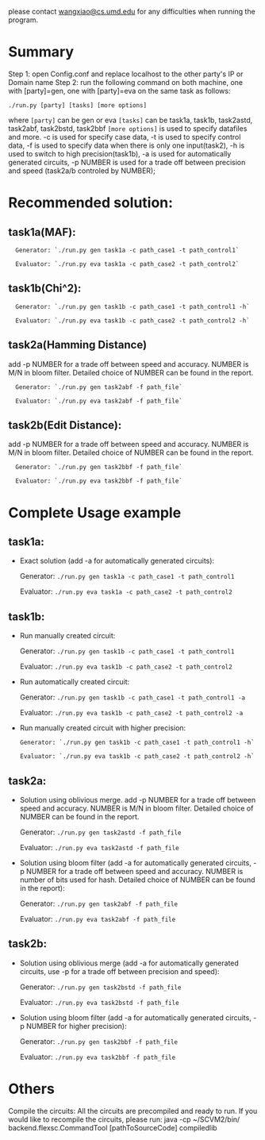 please contact wangxiao@cs.umd.edu for any difficulties when running the program.

Summary
================
Step 1: open Config.conf and replace localhost to the other party's IP or Domain name
Step 2: run the following command on both machine, one with [party]=gen, one with [party]=eva on the same task as follows:

`./run.py [party] [tasks] [more options]`

where 
`[party]` can be gen or eva
`[tasks]` can be task1a, task1b, task2astd, task2abf, task2bstd, task2bbf
`[more options]` is used to specify datafiles and more.  -c is used for specify case data, -t is used to specify control
data, -f is used to specify data when there is only one input(task2), -h is used to switch to high precision(task1b),
-a is used for automatically generated circuits, -p NUMBER is used for a trade off between precision and speed (task2a/b controled by NUMBER);


Recommended solution:
=======================
task1a(MAF):
---------------------
      Generator: `./run.py gen task1a -c path_case1 -t path_control1`

      Evaluator: `./run.py eva task1a -c path_case2 -t path_control2`

task1b(Chi^2):
---------------------
      Generator: `./run.py gen task1b -c path_case1 -t path_control1 -h`

      Evaluator: `./run.py eva task1b -c path_case2 -t path_control2 -h`

task2a(Hamming Distance) 
---------------------
add -p NUMBER for a trade off between speed and accuracy. NUMBER is M/N in bloom filter. Detailed choice of NUMBER can be found in the report.

      Generator: `./run.py gen task2abf -f path_file`

      Evaluator: `./run.py eva task2abf -f path_file`

task2b(Edit Distance):
---------------------
add -p NUMBER for a trade off between speed and accuracy. NUMBER is M/N in bloom filter. Detailed choice of NUMBER can be found in the report.

      Generator: `./run.py gen task2bbf -f path_file` 

      Evaluator: `./run.py eva task2bbf -f path_file`


Complete Usage example
=======================
task1a:
---------------------
  -  Exact solution (add -a for automatically generated circuits):

      Generator: `./run.py gen task1a -c path_case1 -t path_control1`

      Evaluator: `./run.py eva task1a -c path_case2 -t path_control2`

task1b:
---------------------
  - Run manually created circuit:

      Generator: `./run.py gen task1b -c path_case1 -t path_control1`

      Evaluator: `./run.py eva task1b -c path_case2 -t path_control2`

 -  Run automatically created circuit:

      Generator: `./run.py gen task1b -c path_case1 -t path_control1 -a`

      Evaluator: `./run.py eva task1b -c path_case2 -t path_control2 -a`

- Run manually created circuit with higher precision:

      Generator: `./run.py gen task1b -c path_case1 -t path_control1 -h`

      Evaluator: `./run.py eva task1b -c path_case2 -t path_control2 -h`

task2a:
---------------------
 -  Solution using oblivious merge. add -p NUMBER for a trade off between speed and accuracy. NUMBER is M/N in bloom filter. Detailed choice of NUMBER can be found in the report.

      Generator: `./run.py gen task2astd -f path_file`

      Evaluator: `./run.py eva task2astd -f path_file`


 -  Solution using bloom filter (add -a for automatically generated circuits, -p NUMBER for a trade off between speed and accuracy. NUMBER is number of bits used for hash. Detailed choice of NUMBER can be found in the report):

      Generator: `./run.py gen task2abf -f path_file`

      Evaluator: `./run.py eva task2abf -f path_file`


task2b:
---------------------
 -  Solution using oblivious merge (add -a for automatically generated circuits, use -p for a trade off between precision and speed):

      Generator: `./run.py gen task2bstd -f path_file`

      Evaluator: `./run.py eva task2bstd -f path_file`


 -  Solution using bloom filter (add -a for automatically generated circuits, -p NUMBER for higher precision):

      Generator: `./run.py gen task2bbf -f path_file`

      Evaluator: `./run.py eva task2bbf -f path_file`

Others
============================================
Compile the circuits:
All the circuits are precompiled and ready to run. If you would like to recompile
the circuits, please run:
java -cp ~/SCVM2/bin/ backend.flexsc.CommandTool [pathToSourceCode] compiledlib

